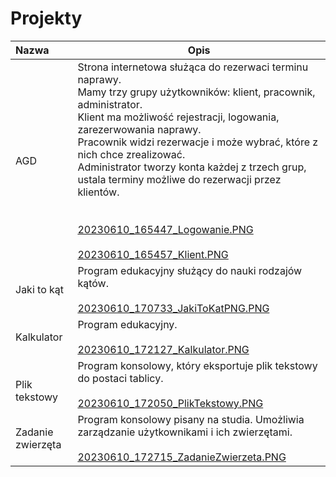 # Projekty


| Nazwa               | Opis                                                                                                                                                                                                                                                                                                                                                                                                                                                                                                                                                                                                  |
| :-------------------- | ------------------------------------------------------------------------------------------------------------------------------------------------------------------------------------------------------------------------------------------------------------------------------------------------------------------------------------------------------------------------------------------------------------------------------------------------------------------------------------------------------------------------------------------------------------------------------------------------------- |
| AGD                 | Strona internetowa służąca do rezerwaci terminu naprawy.<br />Mamy trzy grupy użytkowników: klient, pracownik, administrator. <br />Klient ma możliwość rejestracji, logowania, zarezerwowania naprawy. <br />Pracownik widzi rezerwacje i może wybrać, które z nich chce zrealizować. <br />Administrator tworzy konta każdej z trzech grup, ustala terminy możliwe do rezerwacji przez klientów.<br /><br /><br />[20230610_165447_Logowanie.PNG](assets/20230610_165447_Logowanie.PNG)<br /><br />[20230610_165457_Klient.PNG](assets/20230610_165457_Klient.PNG)<br /> |
| Jaki to kąt        | Program edukacyjny służący do nauki rodzajów kątów.<br /><br />[20230610_170733_JakiToKatPNG.PNG](assets/20230610_170733_JakiToKatPNG.PNG)<br />                                                                                                                                                                                                                                                                                                                                                                                                                                    |
| Kalkulator          | Program edukacyjny.<br /><br />[20230610_172127_Kalkulator.PNG](assets/20230610_172127_Kalkulator.PNG)<br />                                                                                                                                                                                                                                                                                                                                                                                                                                                                                    |
| <br />Plik tekstowy | Program konsolowy, który eksportuje plik tekstowy do postaci tablicy.<br /><br />[20230610_172050_PlikTekstowy.PNG](assets/20230610_172050_PlikTekstowy.PNG)<br />                                                                                                                                                                                                                                                                                                                                                                                                                       |
| Zadanie zwierzęta  | Program konsolowy pisany na studia. Umożliwia zarządzanie użytkownikami i ich zwierzętami.<br /><br />[20230610_172715_ZadanieZwierzeta.PNG](assets/20230610_172715_ZadanieZwierzeta.PNG)                                                                                                                                                                                                                                                                                                                                                                                                         |
